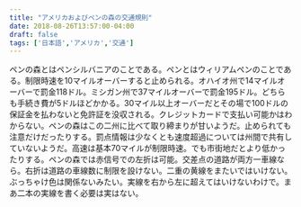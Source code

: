 ```yaml
---
title: "アメリカおよびペンの森の交通規則"
date: 2018-08-26T13:57:00-04:00
draft: false
tags: ['日本語','アメリカ','交通']
---
```


ペンの森とはペンシルバニアのことである。ペンとはウィリアムペンのことである。制限時速を10マイルオーバーすると止められる。オハイオ州で14マイルオーバーで罰金118ドル。ミシガン州で37マイルオーバーで罰金195ドル。どちらも手続き費が5ドルほどかかる。30マイル以上オーバーだとその場で100ドルの保証金を払わないと免許証を没収される。クレジットカードで支払い可能かはわからない。ペンの森はこの二州に比べて取り締まりが甘いようだ。止められても注意だけだったりする。罰点情報は少なくとも速度超過については州間で共有していないようだ。高速は基本70マイルが制限時速。でも市街地だとより低かったりする。ペンの森では赤信号での左折は可能。交差点の道路が両方一車線なら。右折は道路の車線数に制限を設けない。二重の黄線をまたいではいけない。ぶっちゃけ色は関係ないみたい。実線を右から左に超えてはいけないわけで。まあ二本の実線を書く必要は実はない。
